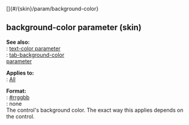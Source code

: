 []{#/{skin}/param/background-color}    
## background-color parameter (skin)    
**See also:**    
:   [text-color parameter](/ref/%7Bskin%7D/param/text-color.md)    
:   [tab-background-color    
    parameter](/ref/%7Bskin%7D/param/tab-background-color.md)    
<!-- -->    
**Applies to:**    
:   [All](/ref/%7Bskin%7D/control.md)    
<!-- -->    
**Format:**    
:   [#rrggbb](/ref/%7B%7Bappendix%7D%7D/html-colors.md)    
:   none    
The control\'s background color. The exact way this applies depends on    
the control.  